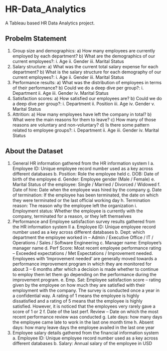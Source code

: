 # HR-Data_Analytics
A Tableau based HR Data Analytics project.


## Probelm Statement
1) Group size and demographics:
a) How many employees are currently employed by each department?
b) What are the demographics of our current employees?:
i. Age
ii. Gender
iii. Marital Status
2) Salary structure:
a) What was the current total salary expense for each department?
b) What is the salary structure for each demography of our current employees?:
i. Age
ii. Gender
iii. Marital Status
3) Performance results:
a) What was the distribution of employees in terms of their performance?
b) Could we do a deep dive per group?:
i. Department
ii. Age
iii. Gender
iv. Marital Status
4) Satisfaction scores:
a) How satisfied our employees are?
b) Could we do a deep dive per group?:
i. Department
ii. Position
iii. Age
iv. Gender
v. Marital Status
5) Attrition:
a) How many employees have left the company in total?
b) What were the main reasons for them to leave?
c) How many of those reasons are voluntary and non-voluntary?
d) Is there some pattern related to employee groups?:
i. Department
ii. Age
iii. Gender
iv. Marital Status


## About the Dataset
1. General HR information gathered from the HR information system I
a. Employee ID: Unique employee record number used as a key across different databases
b. Position: Role the employee held
c. DOB: Date of birth of the employee
d. Gender: Employee gender (Male / Female)
e. Marital Status of the employee: Single / Married / Divorced / Widowed
f. Date of hire: Date when the employee was hired by the company
g. Date of termination: If the employee has been terminated, the date on which they were
terminated or the last official working day
h. Termination reason: The reason why the employee left the organization
i. Employment status: Whether the employee is currently with the company, terminated
for a reason, or they left themselves
2. Performance and Employee satisfaction survey results gathered from the HR information system
II
a. Employee ID: Unique employee record number used as a key across different databases
b. Dept: which department the employee worked in – Admin / Executive Office / IT /
Operations / Sales / Software Engineering
c. Manager name: Employee’s manager name
d. Perf Score: Most recent employee performance rating – Exceeded expectations / Met
Expectations / Improvement needed. Employees with ‘Improvement needed’ are
generally moved towards a performance improvement program in which they are
monitored for about 3 – 6 months after which a decision is made whether to continue to
employ them let them go depending on the performance during the improvement
program.
e. Emp. Sat: Employee satisfaction score – rating given by the employee on how much they
are satisfied with their employment with the company. The survey is conducted once a
year in a confidential way. A rating of 1 means the employee is highly dissatisfied and a
rating of 5 means that the employee is highly satisfied. However, it is noticed that the
employees very rarely gave a score of 1 or 2
f. Date of the last perf. Review – Date on which the most recent performance review was
conducted
g. Late days: how many days the employee came late to work in the last one month time
h. Absent days: how many leave days the employee availed in the last one year
3. Employee salary details gathered from the financial information system
a. Employee ID: Unique employee record number used as a key across different databases
b. Salary: Annual salary of the employee in USD


